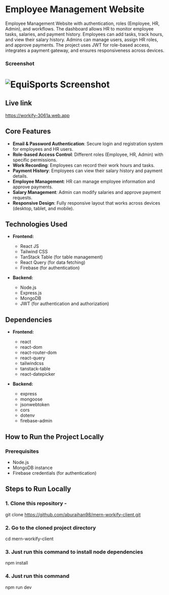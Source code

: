 # Employee Management Website
Employee Management Website with authentication, roles (Employee, HR, Admin), and workflows. The dashboard allows HR to monitor employee tasks, salaries, and payment history. Employees can add tasks, track hours, and view their salary history. Admins can manage users, assign HR roles, and approve payments. The project uses JWT for role-based access, integrates a payment gateway, and ensures responsiveness across devices.

### Screenshot

# ![EquiSports Screenshot](https://i.postimg.cc/3Nj9DnfZ/Screenshot-55.png)

## Live link

https://workify-3061a.web.app

## Core Features

- **Email & Password Authentication**: Secure login and registration system for employees and HR users.
- **Role-based Access Control**: Different roles (Employee, HR, Admin) with specific permissions.
- **Work Recording**: Employees can record their work hours and tasks.
- **Payment History**: Employees can view their salary history and payment details.
- **Employee Management**: HR can manage employee information and approve payments.
- **Salary Management**: Admin can modify salaries and approve payment requests.
- **Responsive Design**: Fully responsive layout that works across devices (desktop, tablet, and mobile).

## Technologies Used

- **Frontend:**

  - React JS
  - Tailwind CSS
  - TanStack Table (for table management)
  - React Query (for data fetching)
  - Firebase (for authentication)

- **Backend:**
  - Node.js
  - Express.js
  - MongoDB
  - JWT (for authentication and authorization)

## Dependencies

- **Frontend:**

  - react
  - react-dom
  - react-router-dom
  - react-query
  - tailwindcss
  - tanstack-table
  - react-datepicker

- **Backend:**
  - express
  - mongoose
  - jsonwebtoken
  - cors
  - dotenv
  - firebase-admin

## **How to Run the Project Locally**

### Prerequisites

- Node.js
- MongoDB instance
- Firebase credentials (for authentication)

## Steps to Run Locally

### 1. Clone this repository -

git clone https://github.com/aburaihan98/mern-workify-client.git

### 2. Go to the cloned project directory

cd mern-workify-client

### 3. Just run this command to install node dependencies

npm install

### 4. Just run this command

npm run dev

